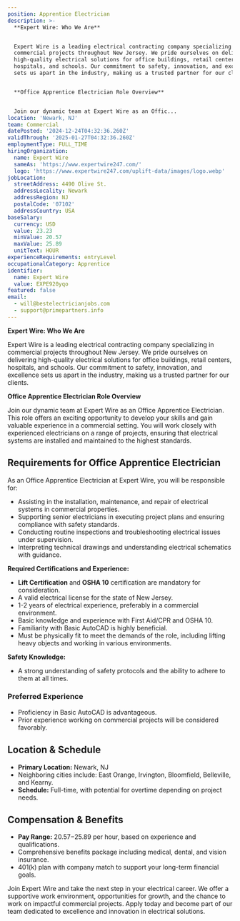 ```yaml
---
position: Apprentice Electrician
description: >-
  **Expert Wire: Who We Are**


  Expert Wire is a leading electrical contracting company specializing in
  commercial projects throughout New Jersey. We pride ourselves on delivering
  high-quality electrical solutions for office buildings, retail centers,
  hospitals, and schools. Our commitment to safety, innovation, and excellence
  sets us apart in the industry, making us a trusted partner for our clients.


  **Office Apprentice Electrician Role Overview**


  Join our dynamic team at Expert Wire as an Offic...
location: 'Newark, NJ'
team: Commercial
datePosted: '2024-12-24T04:32:36.260Z'
validThrough: '2025-01-27T04:32:36.260Z'
employmentType: FULL_TIME
hiringOrganization:
  name: Expert Wire
  sameAs: 'https://www.expertwire247.com/'
  logo: 'https://www.expertwire247.com/uplift-data/images/logo.webp'
jobLocation:
  streetAddress: 4490 Olive St.
  addressLocality: Newark
  addressRegion: NJ
  postalCode: '07102'
  addressCountry: USA
baseSalary:
  currency: USD
  value: 23.23
  minValue: 20.57
  maxValue: 25.89
  unitText: HOUR
experienceRequirements: entryLevel
occupationalCategory: Apprentice
identifier:
  name: Expert Wire
  value: EXPE920yqo
featured: false
email:
  - will@bestelectricianjobs.com
  - support@primepartners.info
---
```




**Expert Wire: Who We Are**

Expert Wire is a leading electrical contracting company specializing in commercial projects throughout New Jersey. We pride ourselves on delivering high-quality electrical solutions for office buildings, retail centers, hospitals, and schools. Our commitment to safety, innovation, and excellence sets us apart in the industry, making us a trusted partner for our clients.

**Office Apprentice Electrician Role Overview**

Join our dynamic team at Expert Wire as an Office Apprentice Electrician. This role offers an exciting opportunity to develop your skills and gain valuable experience in a commercial setting. You will work closely with experienced electricians on a range of projects, ensuring that electrical systems are installed and maintained to the highest standards.

## Requirements for Office Apprentice Electrician

As an Office Apprentice Electrician at Expert Wire, you will be responsible for:

- Assisting in the installation, maintenance, and repair of electrical systems in commercial properties.
- Supporting senior electricians in executing project plans and ensuring compliance with safety standards.
- Conducting routine inspections and troubleshooting electrical issues under supervision.
- Interpreting technical drawings and understanding electrical schematics with guidance.

**Required Certifications and Experience:**

- **Lift Certification** and **OSHA 10** certification are mandatory for consideration.
- A valid electrical license for the state of New Jersey.
- 1-2 years of electrical experience, preferably in a commercial environment.
- Basic knowledge and experience with First Aid/CPR and OSHA 10.
- Familiarity with Basic AutoCAD is highly beneficial.
- Must be physically fit to meet the demands of the role, including lifting heavy objects and working in various environments.

**Safety Knowledge:**

- A strong understanding of safety protocols and the ability to adhere to them at all times.

### Preferred Experience

- Proficiency in Basic AutoCAD is advantageous.
- Prior experience working on commercial projects will be considered favorably.

## Location & Schedule

- **Primary Location:** Newark, NJ
- Neighboring cities include: East Orange, Irvington, Bloomfield, Belleville, and Kearny.
- **Schedule:** Full-time, with potential for overtime depending on project needs.

## Compensation & Benefits

- **Pay Range:** $20.57-$25.89 per hour, based on experience and qualifications.
- Comprehensive benefits package including medical, dental, and vision insurance.
- 401(k) plan with company match to support your long-term financial goals.

Join Expert Wire and take the next step in your electrical career. We offer a supportive work environment, opportunities for growth, and the chance to work on impactful commercial projects. Apply today and become part of our team dedicated to excellence and innovation in electrical solutions.

